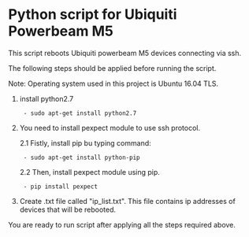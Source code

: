 # Python script for Ubiquiti Powerbeam M5

This script reboots Ubiquiti powerbeam M5 devices connecting via ssh.

The following steps should be applied before running the script.

Note: Operating system used in this project is Ubuntu 16.04 TLS.


1. install python2.7

 		- sudo apt-get install python2.7
	
2. You need to install pexpect module to use ssh protocol.

	2.1 Fistly, install pip bu typing command:
	
		- sudo apt-get install python-pip
		
	2.2 Then, install pexpect module using pip.
	
		- pip install pexpect
		
3. Create .txt file called "ip_list.txt". This file contains ip addresses of devices that will be rebooted.


You are ready to run script after applying all the steps required above.
